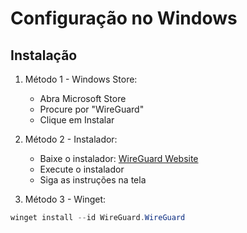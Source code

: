 # Configuração no Windows

## Instalação
1. Método 1 - Windows Store:
   - Abra Microsoft Store
   - Procure por "WireGuard"
   - Clique em Instalar

2. Método 2 - Instalador:
   - Baixe o instalador: [WireGuard Website](https://www.wireguard.com/install/)
   - Execute o instalador
   - Siga as instruções na tela

3. Método 3 - Winget:
```powershell
winget install --id WireGuard.WireGuard